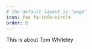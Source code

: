 ```yaml
---
# the default layout is 'page'
icon: fas fa-info-circle
order: 5
---
```


This is about Tom Whiteley
